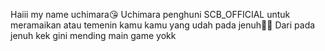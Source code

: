 Haiii my name uchimara😘
Uchimara penghuni SCB_OFFICIAL untuk meramaikan atau temenin kamu kamu yang udah pada jenuh🤣🤣
Dari pada jenuh kek gini mending main game yokk
